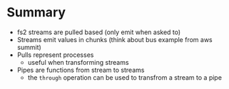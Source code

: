 # Summary

- fs2 streams are pulled based (only emit when asked to)
- Streams emit values in chunks (think about bus example from aws summit)
- Pulls represent processes
  - useful when transforming streams
- Pipes are functions from stream to streams
  - the `through` operation can be used to transfrom a stream to a pipe